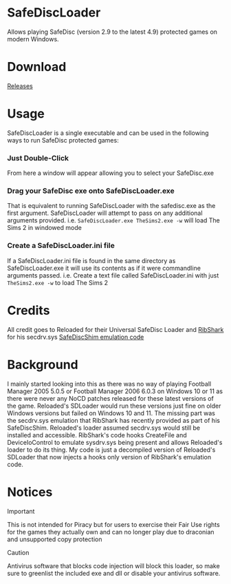 # SafeDiscLoader
 Allows playing SafeDisc (version 2.9 to the latest 4.9) protected games on modern Windows. 

# Download
[Releases](https://github.com/nckstwrt/SafeDiscLoader/releases)

# Usage
SafeDiscLoader is a single executable and can be used in the following ways to run SafeDisc protected games:

### Just Double-Click
From here a window will appear allowing you to select your SafeDisc.exe
### Drag your SafeDisc exe onto SafeDiscLoader.exe
That is equivalent to running SafeDiscLoader with the safedisc.exe as the first argument. SafeDiscLoader will attempt to pass on any additional arguments provided. i.e. `SafeDiscLoader.exe TheSims2.exe -w` will load The Sims 2 in windowed mode
### Create a SafeDiscLoader.ini file
If a SafeDiscLoader.ini file is found in the same directory as SafeDiscLoader.exe it will use its contents as if it were commandline arguments passed. i.e. Create a text file called SafeDiscLoader.ini with just `TheSims2.exe -w` to load The Sims 2

# Credits
All credit goes to Reloaded for their Universal SafeDisc Loader and [RibShark](https://twitter.com/RibShark) for his secdrv.sys [SafeDiscShim emulation code](https://github.com/RibShark/SafeDiscShim)

# Background
I mainly started looking into this as there was no way of playing Football Manager 2005 5.0.5 or Football Manager 2006 6.0.3 on Windows 10 or 11 as there were never any NoCD patches released for these latest versions of the game. Reloaded's SDLoader would run these versions just fine on older Windows versions but failed on Windows 10 and 11. The missing part was the secdrv.sys emulation that RibShark has recently provided as part of his SafeDiscShim. Reloaded's loader assumed secdrv.sys would still be installed and accessible. RibShark's code hooks CreateFile and DeviceIoControl to emulate sysdrv.sys being present and allows Reloaded's loader to do its thing. My code is just a decompiled version of Reloaded's SDLoader that now injects a hooks only version of RibShark's emulation code.
 
 # Notices
> [!IMPORTANT]
> This is not intended for Piracy but for users to exercise their Fair Use rights for the games they actually own and can no longer play due to draconian and unsupported copy protection

> [!CAUTION]
> Antivirus software that blocks code injection will block this loader, so make sure to greenlist the included exe and dll or disable your antivirus software.
